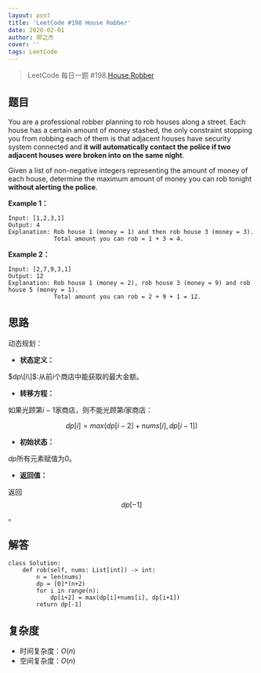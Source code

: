 ```yaml
---
layout: post
title: 'LeetCode #198 House Robber'
date: 2020-02-01
author: 郑之杰
cover: ''
tags: LeetCode
---
```


> LeetCode 每日一题 #198.[House Robber](https://leetcode-cn.com/problems/house-robber/)

## 题目
You are a professional robber planning to rob houses along a street. Each house has a certain amount of money stashed, the only constraint stopping you from robbing each of them is that adjacent houses have security system connected and **it will automatically contact the police if two adjacent houses were broken into on the same night**.

Given a list of non-negative integers representing the amount of money of each house, determine the maximum amount of money you can rob tonight **without alerting the police**.


**Example 1：**
```
Input: [1,2,3,1]
Output: 4
Explanation: Rob house 1 (money = 1) and then rob house 3 (money = 3).
             Total amount you can rob = 1 + 3 = 4.
```

**Example 2：**
```
Input: [2,7,9,3,1]
Output: 12
Explanation: Rob house 1 (money = 2), rob house 3 (money = 9) and rob house 5 (money = 1).
             Total amount you can rob = 2 + 9 + 1 = 12.
```


## 思路
动态规划：

- **状态定义：**

$dp\[i\]$:从前$i$个商店中能获取的最大金额。

- **转移方程：**

如果光顾第$i-1$家商店，则不能光顾第$i$家商店：

$$ dp[i] = max(dp[i-2]+nums[i], dp[i-1]) $$

- **初始状态：**

$dp$所有元素赋值为0。

- **返回值：**

返回$$dp[-1]$$。

## 解答
```
class Solution:
    def rob(self, nums: List[int]) -> int:
        n = len(nums)
        dp = [0]*(n+2)
        for i in range(n):
            dp[i+2] = max(dp[i]+nums[i], dp[i+1])
        return dp[-1]
```

## 复杂度
- 时间复杂度：$O(n)$
- 空间复杂度：$O(n)$